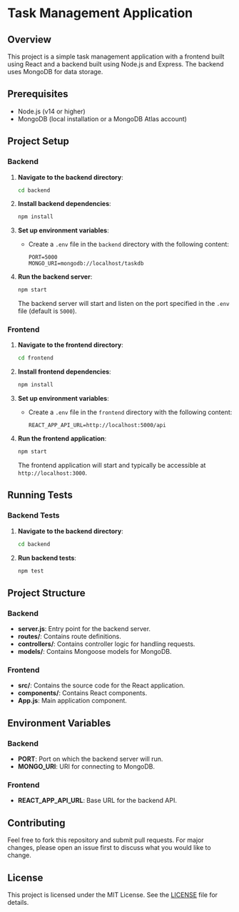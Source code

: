 # Task Management Application

## Overview
This project is a simple task management application with a frontend built using React and a backend built using Node.js and Express. The backend uses MongoDB for data storage.

## Prerequisites
- Node.js (v14 or higher)
- MongoDB (local installation or a MongoDB Atlas account)

## Project Setup

### Backend

1. **Navigate to the backend directory**:
    ```bash
    cd backend
    ```

2. **Install backend dependencies**:
    ```bash
    npm install
    ```

3. **Set up environment variables**:
    - Create a `.env` file in the `backend` directory with the following content:
      ```env
      PORT=5000
      MONGO_URI=mongodb://localhost/taskdb
      ```

4. **Run the backend server**:
    ```bash
    npm start
    ```

    The backend server will start and listen on the port specified in the `.env` file (default is `5000`).

### Frontend

1. **Navigate to the frontend directory**:
    ```bash
    cd frontend
    ```

2. **Install frontend dependencies**:
    ```bash
    npm install
    ```

3. **Set up environment variables**:
    - Create a `.env` file in the `frontend` directory with the following content:
      ```env
      REACT_APP_API_URL=http://localhost:5000/api
      ```

4. **Run the frontend application**:
    ```bash
    npm start
    ```

    The frontend application will start and typically be accessible at `http://localhost:3000`.

## Running Tests

### Backend Tests

1. **Navigate to the backend directory**:
    ```bash
    cd backend
    ```

2. **Run backend tests**:
    ```bash
    npm test
    ```

## Project Structure

### Backend

- **server.js**: Entry point for the backend server.
- **routes/**: Contains route definitions.
- **controllers/**: Contains controller logic for handling requests.
- **models/**: Contains Mongoose models for MongoDB.

### Frontend

- **src/**: Contains the source code for the React application.
- **components/**: Contains React components.
- **App.js**: Main application component.

## Environment Variables

### Backend

- **PORT**: Port on which the backend server will run.
- **MONGO_URI**: URI for connecting to MongoDB.

### Frontend

- **REACT_APP_API_URL**: Base URL for the backend API.

## Contributing

Feel free to fork this repository and submit pull requests. For major changes, please open an issue first to discuss what you would like to change.

## License

This project is licensed under the MIT License. See the [LICENSE](LICENSE) file for details.

